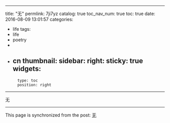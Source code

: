 
---
title: "无"
permlink: 7ji7yz
catalog: true
toc_nav_num: true
toc: true
date: 2016-08-09 13:01:57
categories:
- life
tags:
- life
- poetry
- 
- cn
thumbnail: 
sidebar:
    right:
        sticky: true
widgets:
    -
        type: toc
        position: right
---


无

- - -

This page is synchronized from the post: [无](https://steemit.com/@lemooljiang/7ji7yz)

